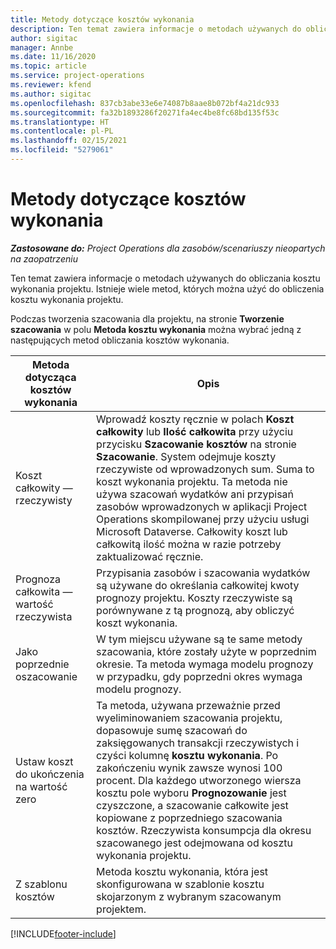 ```yaml
---
title: Metody dotyczące kosztów wykonania
description: Ten temat zawiera informacje o metodach używanych do obliczania kosztu wykonania projektu.
author: sigitac
manager: Annbe
ms.date: 11/16/2020
ms.topic: article
ms.service: project-operations
ms.reviewer: kfend
ms.author: sigitac
ms.openlocfilehash: 837cb3abe33e6e74087b8aae8b072bf4a21dc933
ms.sourcegitcommit: fa32b1893286f20271fa4ec4be8fc68bd135f53c
ms.translationtype: HT
ms.contentlocale: pl-PL
ms.lasthandoff: 02/15/2021
ms.locfileid: "5279061"
---
```

# <a name="cost-to-complete-methods"></a>Metody dotyczące kosztów wykonania

_**Zastosowane do:** Project Operations dla zasobów/scenariuszy nieopartych na zaopatrzeniu_

Ten temat zawiera informacje o metodach używanych do obliczania kosztu wykonania projektu. Istnieje wiele metod, których można użyć do obliczenia kosztu wykonania projektu. 

Podczas tworzenia szacowania dla projektu, na stronie **Tworzenie szacowania** w polu **Metoda kosztu wykonania** można wybrać jedną z następujących metod obliczania kosztów wykonania.

| Metoda dotycząca kosztów wykonania    | Opis                                                                                                                                                                                                                                                                                                                                                                                                                                                                                        |
|------------------------------|----------------------------------------------------------------------------------------------------------------------------------------------------------------------------------------------------------------------------------------------------------------------------------------------------------------------------------------------------------------------------------------------------------------------------------------------------------------------------------------------------|
| Koszt całkowity — rzeczywisty            | Wprowadź koszty ręcznie w polach **Koszt całkowity** lub **Ilość całkowita** przy użyciu przycisku **Szacowanie kosztów** na stronie **Szacowanie**. System odejmuje koszty rzeczywiste od wprowadzonych sum. Suma to koszt wykonania projektu. Ta metoda nie używa szacowań wydatków ani przypisań zasobów wprowadzonych w aplikacji Project Operations skompilowanej przy użyciu usługi Microsoft Dataverse. Całkowity koszt lub całkowitą ilość można w razie potrzeby zaktualizować ręcznie.  |
| Prognoza całkowita — wartość rzeczywista        | Przypisania zasobów i szacowania wydatków są używane do określania całkowitej kwoty prognozy projektu. Koszty rzeczywiste są porównywane z tą prognozą, aby obliczyć koszt wykonania.                                                                                                                                                                                                                                                                          |
| Jako poprzednie oszacowanie         | W tym miejscu używane są te same metody szacowania, które zostały użyte w poprzednim okresie. Ta metoda wymaga modelu prognozy w przypadku, gdy poprzedni okres wymaga modelu prognozy.                                                                                                                                                                                                                                                                                                                           |
| Ustaw koszt do ukończenia na wartość zero | Ta metoda, używana przeważnie przed wyeliminowaniem szacowania projektu, dopasowuje sumę szacowań do zaksięgowanych transakcji rzeczywistych i czyści kolumnę **kosztu wykonania**. Po zakończeniu wynik zawsze wynosi 100 procent. Dla każdego utworzonego wiersza kosztu pole wyboru **Prognozowanie** jest czyszczone, a szacowanie całkowite jest kopiowane z poprzedniego szacowania kosztów. Rzeczywista konsumpcja dla okresu szacowanego jest odejmowana od kosztu wykonania projektu.              |
| Z szablonu kosztów           | Metoda kosztu wykonania, która jest skonfigurowana w szablonie kosztu skojarzonym z wybranym szacowanym projektem.                                                                                                                                                                                                                                                                                                                                                                          |


[!INCLUDE[footer-include](../includes/footer-banner.md)]